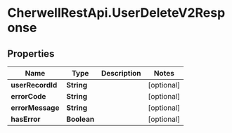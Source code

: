# CherwellRestApi.UserDeleteV2Response

## Properties
Name | Type | Description | Notes
------------ | ------------- | ------------- | -------------
**userRecordId** | **String** |  | [optional] 
**errorCode** | **String** |  | [optional] 
**errorMessage** | **String** |  | [optional] 
**hasError** | **Boolean** |  | [optional] 


